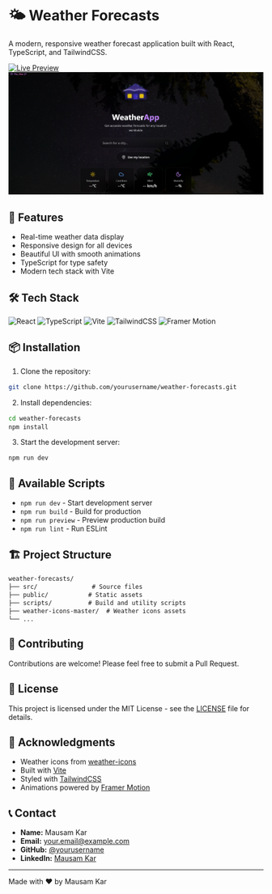 # 🌤️ Weather Forecasts

A modern, responsive weather forecast application built with React, TypeScript, and TailwindCSS.

[![Live Preview](https://img.shields.io/badge/Live%20Preview-Visit%20Site-green?style=for-the-badge)](https://weather-forecasts-five.vercel.app/)
![Weather Forecasts Preview](public/preview.png)

## 🚀 Features

- Real-time weather data display
- Responsive design for all devices
- Beautiful UI with smooth animations
- TypeScript for type safety
- Modern tech stack with Vite

## 🛠️ Tech Stack

![React](https://img.shields.io/badge/React-18.3.1-blue?logo=react)
![TypeScript](https://img.shields.io/badge/TypeScript-5.5.3-blue?logo=typescript)
![Vite](https://img.shields.io/badge/Vite-6.2.3-purple?logo=vite)
![TailwindCSS](https://img.shields.io/badge/TailwindCSS-3.4.1-38B2AC?logo=tailwind-css)
![Framer Motion](https://img.shields.io/badge/Framer%20Motion-12.6.2-black?logo=framer)

## 📦 Installation

1. Clone the repository:
```bash
git clone https://github.com/yourusername/weather-forecasts.git
```

2. Install dependencies:
```bash
cd weather-forecasts
npm install
```

3. Start the development server:
```bash
npm run dev
```

## 🚀 Available Scripts

- `npm run dev` - Start development server
- `npm run build` - Build for production
- `npm run preview` - Preview production build
- `npm run lint` - Run ESLint

## 🏗️ Project Structure

```
weather-forecasts/
├── src/               # Source files
├── public/           # Static assets
├── scripts/          # Build and utility scripts
├── weather-icons-master/  # Weather icons assets
└── ...
```

## 🤝 Contributing

Contributions are welcome! Please feel free to submit a Pull Request.

## 📝 License

This project is licensed under the MIT License - see the [LICENSE](LICENSE) file for details.

## 🙏 Acknowledgments

- Weather icons from [weather-icons](https://github.com/erikflowers/weather-icons)
- Built with [Vite](https://vitejs.dev/)
- Styled with [TailwindCSS](https://tailwindcss.com/)
- Animations powered by [Framer Motion](https://www.framer.com/motion/)

## 📞 Contact

- **Name:** Mausam Kar
- **Email:** [your.email@example.com](rikikumkar@gmail.com)
- **GitHub:** [@yourusername](https://github.com/Mausam5055)
- **LinkedIn:** [Mausam Kar](https://www.linkedin.com/in/mausam-kar-6388861a7/)

---

Made with ❤️ by Mausam Kar 